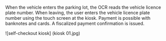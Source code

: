 When the vehicle enters the parking lot, the OCR reads the vehicle licence plate number.
When leaving, the user enters the vehicle licence plate number using the touch screen at the kiosk.
Payment is possible with banknotes and cards. A fiscalized payment confirmation is issued.

![self-checkout kiosk]
(kiosk 01.jpg)

